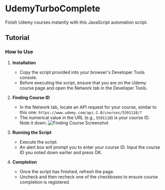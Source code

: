 # UdemyTurboComplete

Finish Udemy courses instantly with this JavaScript automation script.

## Tutorial

### How to Use

1. **Installation**
   - Copy the script provided into your browser's Developer Tools console.
   - Before executing the script, ensure that you are on the Udemy course page and open the Network tab in the Developer Tools.

2. **Finding Course ID**
   - In the Network tab, locate an API request for your course, similar to this one: `https://www.udemy.com/api-2.0/courses/5591118/?`
   - The numerical value in the URL (e.g., `5591118`) is your course ID. Note it down.
   ![Finding Course Screenshot]([https://via.placeholder.com/468x300?text=App+Screenshot+Here](https://github.com/fabien-design/UdemyTurboComplete/blob/master/Images/explication.png?raw=true))

3. **Running the Script**
   - Execute the script.
   - An alert box will prompt you to enter your course ID. Input the course ID you noted down earlier and press OK.

4. **Completion**
   - Once the script has finished, refresh the page.
   - Uncheck and then recheck one of the checkboxes to ensure course completion is registered.



